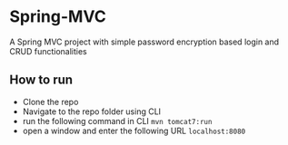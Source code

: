 # Spring-MVC
A Spring MVC project with simple password encryption based login and CRUD functionalities

## How to run
* Clone the repo
* Navigate to the repo folder using CLI
* run the following command in CLI
``` mvn tomcat7:run ```
* open a window and enter the following URL
``` localhost:8080 ```
